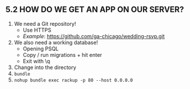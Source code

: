 ## 5.2 HOW DO WE GET AN APP ON OUR SERVER?

1. We need a Git repository!
	- Use HTTPS
	- *Example*:  https://github.com/ga-chicago/wedding-rsvp.git
2. We also need a working database!
	- Opening PSQL
	- Copy / run migrations + hit enter
	- Exit with \q
3. Change into the directory
4. `bundle`
6. `nohup bundle exec rackup -p 80 --host 0.0.0.0`
